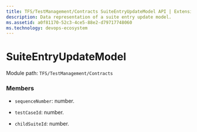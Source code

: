 ```yaml
---
title: TFS/TestManagement/Contracts SuiteEntryUpdateModel API | Extensions for Azure DevOps Services
description: Data representation of a suite entry update model.
ms.assetid: a0f81170-52c3-4ce5-88e2-d79717748060
ms.technology: devops-ecosystem
---
```


# SuiteEntryUpdateModel

Module path: `TFS/TestManagement/Contracts`

### Members

* `sequenceNumber`: number.

* `testCaseId`: number.

* `childSuiteId`: number.
